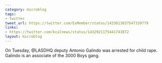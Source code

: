 ```yaml
---
category: microblog
tags:
- twitter
tweet_url: https://twitter.com/ExMember/status/1433813037547339779
links:
- https://twitter.com/kcalnews/status/1432921175441743872
layout: microblog
---
```

On Tuesday, @LASDHQ deputy Antonio Galindo was arrested for child rape. Galindo is an associate of the 3000 Boys gang.
